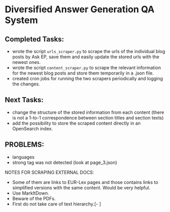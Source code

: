 # Diversified Answer Generation QA System

## Completed Tasks:
- wrote the script `urls_scraper.py` to scrape the urls of the individual blog posts by Ask EP, save them and easily update the stored urls with the newest ones.
- wrote the script `content_scraper.py` to scrape the relevant information for the newest blog posts and store them temporarily in a .json file.
- created cron jobs for running the two scrapers periodically and logging the changes.

## Next Tasks:
- change the structure of the stored information from each content (there is not a 1-to-1 correspondence between section titles and section texts)
- add the possibility to store the scraped content directly in an OpenSearch index.


PROBLEMS:
- 
- languages
- strong tag was not detected (look at page_3.json)

NOTES FOR SCRAPING EXTERNAL DOCS:
- Some of them are links to EUR-Lex pages and those contains links to simplified versions with the same content. Would be very helpful.
- Use MarkItDown.
- Beware of the PDFs.
- First do not take care of text hierarchy.[- ]
